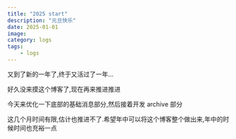 ```yaml
---
title: "2025 start"
description: "元旦快乐"
date: 2025-01-01
image:
category: logs
tags:
    - logs
---
```

又到了新的一年了,终于又活过了一年...

好久没来摸这个博客了,现在再来推进推进

今天来优化一下底部的基础消息部分,然后接着开发 archive 部分

这几个月时间有限,估计也推进不了.希望年中可以将这个博客整个做出来,年中的时候时间也充裕一点
